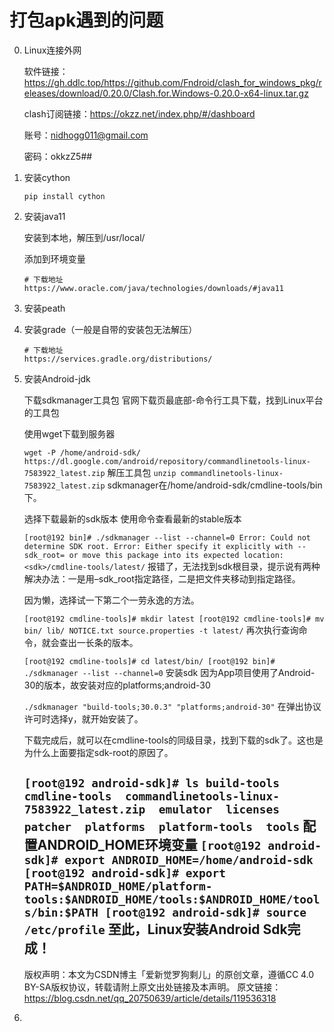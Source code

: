 # 打包apk遇到的问题

0. Linux连接外网

   软件链接：https://gh.ddlc.top/https://github.com/Fndroid/clash_for_windows_pkg/releases/download/0.20.0/Clash.for.Windows-0.20.0-x64-linux.tar.gz

   clash订阅链接：https://okzz.net/index.php/#/dashboard

   账号：nidhogg011@gmail.com

   密码：okkzZ5##

1. 安装cython

   ```
   pip install cython
   ```

   

2. 安装java11

   安装到本地，解压到/usr/local/

   添加到环境变量

   ```
   # 下载地址
   https://www.oracle.com/java/technologies/downloads/#java11
   ```

   

3. 安装peath

4. 安装grade（一般是自带的安装包无法解压）

   ```
   # 下载地址
   https://services.gradle.org/distributions/
   ```

   

5. 安装Android-jdk

   下载sdkmanager工具包
   官网下载页最底部-命令行工具下载，找到Linux平台的工具包


   使用wget下载到服务器

   `wget -P /home/android-sdk/ https://dl.google.com/android/repository/commandlinetools-linux-7583922_latest.zip`
   解压工具包
   `unzip commandlinetools-linux-7583922_latest.zip`
   sdkmanager在/home/android-sdk/cmdline-tools/bin下。

   选择下载最新的sdk版本
   使用命令查看最新的stable版本

   `[root@192 bin]# ./sdkmanager --list --channel=0
   Error: Could not determine SDK root.
   Error: Either specify it explicitly with --sdk_root= or move this package into its expected location: <sdk>/cmdline-tools/latest/`
   报错了，无法找到sdk根目录，提示说有两种解决办法：一是用–sdk_root指定路径，二是把文件夹移动到指定路径。

   因为懒，选择试一下第二个一劳永逸的方法。

   `[root@192 cmdline-tools]# mkdir latest
   [root@192 cmdline-tools]# mv bin/ lib/ NOTICE.txt source.properties -t latest/`
   再次执行查询命令，就会查出一长条的版本。

   `[root@192 cmdline-tools]# cd latest/bin/
   [root@192 bin]# ./sdkmanager --list --channel=0`
   安装sdk
   因为App项目使用了Android-30的版本，故安装对应的platforms;android-30

   `./sdkmanager "build-tools;30.0.3" "platforms;android-30"`
   在弹出协议许可时选择y，就开始安装了。

   下载完成后，就可以在cmdline-tools的同级目录，找到下载的sdk了。这也是为什么上面要指定sdk-root的原因了。

   `[root@192 android-sdk]# ls
   build-tools  cmdline-tools  commandlinetools-linux-7583922_latest.zip  emulator  licenses  patcher  platforms  platform-tools  tools`
   配置ANDROID_HOME环境变量
   `[root@192 android-sdk]# export ANDROID_HOME=/home/android-sdk
   [root@192 android-sdk]# export PATH=$ANDROID_HOME/platform-tools:$ANDROID_HOME/tools:$ANDROID_HOME/tools/bin:$PATH
   [root@192 android-sdk]# source /etc/profile`
   至此，Linux安装Android Sdk完成！
   ------------------------------------------------
   版权声明：本文为CSDN博主「爱新觉罗狗剩儿」的原创文章，遵循CC 4.0 BY-SA版权协议，转载请附上原文出处链接及本声明。
   原文链接：https://blog.csdn.net/qq_20750639/article/details/119536318

6. 